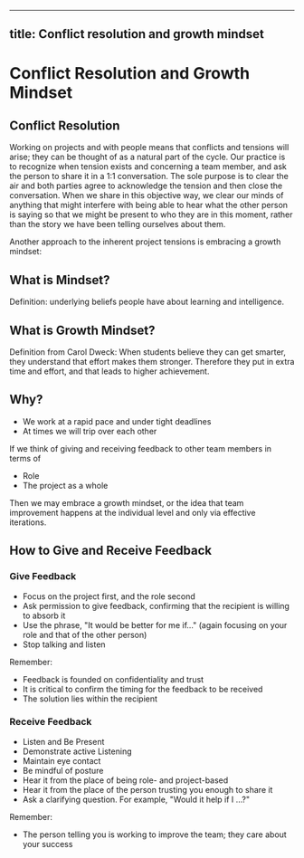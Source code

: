 ______________________________________________________________________

## title: Conflict resolution and growth mindset

# Conflict Resolution and Growth Mindset

## Conflict Resolution

Working on projects and with people means that conflicts and tensions will arise; they can be thought of as a natural part of the cycle. Our practice is to recognize when tension exists and concerning a team member, and ask the person to share it in a 1:1 conversation. The sole purpose is to clear the air and both parties agree to acknowledge the tension and then close the conversation. When we share in this objective way, we clear our minds of anything that might interfere with being able to hear what the other person is saying so that we might be present to who they are in this moment, rather than the story we have been telling ourselves about them.

Another approach to the inherent project tensions is embracing a growth mindset:

## What is Mindset?

Definition: underlying beliefs people have about learning and intelligence.

## What is Growth Mindset?

Definition from Carol Dweck: When students believe they can get smarter, they understand that effort makes them stronger. Therefore they put in extra time and effort, and that leads to higher achievement.

## Why?

- We work at a rapid pace and under tight deadlines
- At times we will trip over each other

If we think of giving and receiving feedback to other team members in terms of

- Role
- The project as a whole

Then we may embrace a growth mindset, or the idea that team improvement happens at the individual level and only via effective iterations.

## How to Give and Receive Feedback

### Give Feedback

- Focus on the project first, and the role second
- Ask permission to give feedback, confirming that the recipient is willing to absorb it
- Use the phrase, "It would be better for me if…" (again focusing on your role and that of the other person)
- Stop talking and listen

Remember:

- Feedback is founded on confidentiality and trust
- It is critical to confirm the timing for the feedback to be received
- The solution lies within the recipient

### Receive Feedback

- Listen and Be Present
- Demonstrate active Listening
- Maintain eye contact
- Be mindful of posture
- Hear it from the place of being role- and project-based
- Hear it from the place of the person trusting you enough to share it
- Ask a clarifying question. For example, "Would it help if I ...?"

Remember:

- The person telling you is working to improve the team; they care about your success
